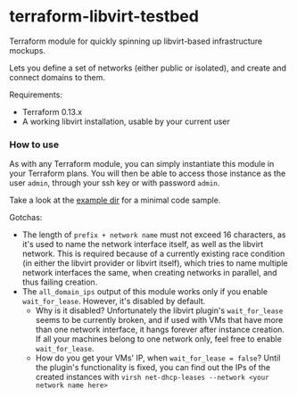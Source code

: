 # terraform-libvirt-testbed

Terraform module for quickly spinning up libvirt-based infrastructure mockups.

Lets you define a set of networks (either public or isolated), and create and connect domains to them.

Requirements:
- Terraform 0.13.x
- A working libvirt installation, usable by your current user


### How to use

As with any Terraform module, you can simply instantiate this module in your Terraform plans. You will then be able to access those instance as the user `admin`, through your ssh key or with password `admin`.

Take a look at the [example dir](./example/) for a minimal code sample.

Gotchas:
- The length of `prefix + network name` must not exceed 16 characters, as it's used to name the network interface itself, as well as the libvirt network. This is required because of a currently existing race condition (in either the libvirt provider or libvirt itself), which tries to name multiple network interfaces the same, when creating networks in parallel, and thus failing creation.
- The `all_domain_ips` output of this module works only if you enable `wait_for_lease`. However, it's disabled by default.
  * Why is it disabled? Unfortunately the libvirt plugin's `wait_for_lease` seems to be currently broken, and if used with VMs that have more than one network interface, it hangs forever after instance creation. If all your machines belong to one network only, feel free to enable `wait_for_lease`.
  * How do you get your VMs' IP, when `wait_for_lease = false`? Until the plugin's functionality is fixed, you can find out the IPs of the created instances with `virsh net-dhcp-leases --network <your network name here>`
